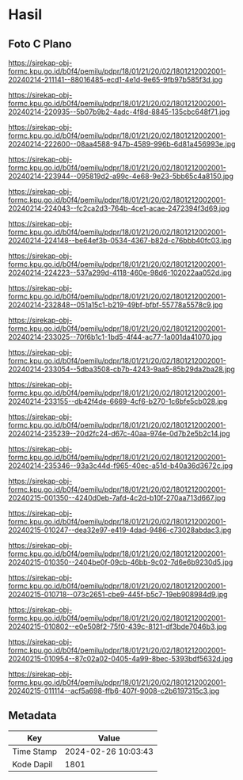 # Hasil

## Foto C Plano

https://sirekap-obj-formc.kpu.go.id/b0f4/pemilu/pdpr/18/01/21/20/02/1801212002001-20240214-211141--88016485-ecd1-4e1d-9e65-9fb97b585f3d.jpg

https://sirekap-obj-formc.kpu.go.id/b0f4/pemilu/pdpr/18/01/21/20/02/1801212002001-20240214-220935--5b07b9b2-4adc-4f8d-8845-135cbc648f71.jpg

https://sirekap-obj-formc.kpu.go.id/b0f4/pemilu/pdpr/18/01/21/20/02/1801212002001-20240214-222600--08aa4588-947b-4589-996b-6d81a456993e.jpg

https://sirekap-obj-formc.kpu.go.id/b0f4/pemilu/pdpr/18/01/21/20/02/1801212002001-20240214-223944--095819d2-a99c-4e68-9e23-5bb65c4a8150.jpg

https://sirekap-obj-formc.kpu.go.id/b0f4/pemilu/pdpr/18/01/21/20/02/1801212002001-20240214-224043--fc2ca2d3-764b-4ce1-acae-2472394f3d69.jpg

https://sirekap-obj-formc.kpu.go.id/b0f4/pemilu/pdpr/18/01/21/20/02/1801212002001-20240214-224148--be64ef3b-0534-4367-b82d-c76bbb40fc03.jpg

https://sirekap-obj-formc.kpu.go.id/b0f4/pemilu/pdpr/18/01/21/20/02/1801212002001-20240214-224223--537a299d-4118-460e-98d6-102022aa052d.jpg

https://sirekap-obj-formc.kpu.go.id/b0f4/pemilu/pdpr/18/01/21/20/02/1801212002001-20240214-232848--051a15c1-b219-49bf-bfbf-55778a5578c9.jpg

https://sirekap-obj-formc.kpu.go.id/b0f4/pemilu/pdpr/18/01/21/20/02/1801212002001-20240214-233025--70f6b1c1-1bd5-4f44-ac77-1a001da41070.jpg

https://sirekap-obj-formc.kpu.go.id/b0f4/pemilu/pdpr/18/01/21/20/02/1801212002001-20240214-233054--5dba3508-cb7b-4243-9aa5-85b29da2ba28.jpg

https://sirekap-obj-formc.kpu.go.id/b0f4/pemilu/pdpr/18/01/21/20/02/1801212002001-20240214-233155--db42f4de-6669-4cf6-b270-1c6bfe5cb028.jpg

https://sirekap-obj-formc.kpu.go.id/b0f4/pemilu/pdpr/18/01/21/20/02/1801212002001-20240214-235239--20d2fc24-d67c-40aa-974e-0d7b2e5b2c14.jpg

https://sirekap-obj-formc.kpu.go.id/b0f4/pemilu/pdpr/18/01/21/20/02/1801212002001-20240214-235346--93a3c44d-f965-40ec-a51d-b40a36d3672c.jpg

https://sirekap-obj-formc.kpu.go.id/b0f4/pemilu/pdpr/18/01/21/20/02/1801212002001-20240215-001350--4240d0eb-7afd-4c2d-b10f-270aa713d667.jpg

https://sirekap-obj-formc.kpu.go.id/b0f4/pemilu/pdpr/18/01/21/20/02/1801212002001-20240215-010247--dea32e97-e419-4dad-9486-c73028abdac3.jpg

https://sirekap-obj-formc.kpu.go.id/b0f4/pemilu/pdpr/18/01/21/20/02/1801212002001-20240215-010350--2404be0f-09cb-46bb-9c02-7d6e6b9230d5.jpg

https://sirekap-obj-formc.kpu.go.id/b0f4/pemilu/pdpr/18/01/21/20/02/1801212002001-20240215-010718--073c2651-cbe9-445f-b5c7-19eb908984d9.jpg

https://sirekap-obj-formc.kpu.go.id/b0f4/pemilu/pdpr/18/01/21/20/02/1801212002001-20240215-010802--e0e508f2-75f0-439c-8121-df3bde7046b3.jpg

https://sirekap-obj-formc.kpu.go.id/b0f4/pemilu/pdpr/18/01/21/20/02/1801212002001-20240215-010954--87c02a02-0405-4a99-8bec-5393bdf5632d.jpg

https://sirekap-obj-formc.kpu.go.id/b0f4/pemilu/pdpr/18/01/21/20/02/1801212002001-20240215-011114--acf5a698-ffb6-407f-9008-c2b6197315c3.jpg


## Metadata

| Key        | Value               |
| ---------- | ------------------- |
| Time Stamp | 2024-02-26 10:03:43 |
| Kode Dapil | 1801                |



